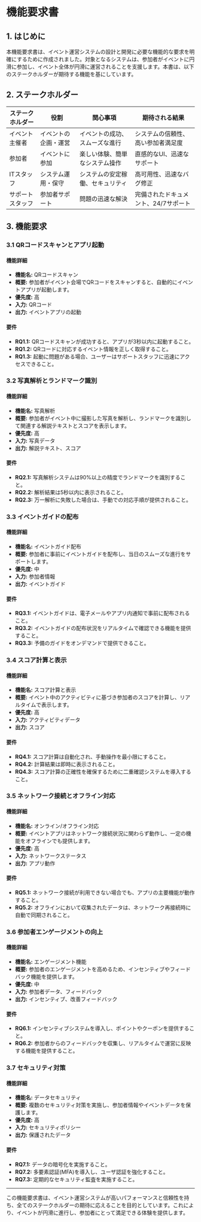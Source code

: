 # 機能要求書

## 1. はじめに

本機能要求書は、イベント運営システムの設計と開発に必要な機能的な要求を明確にするために作成されました。対象となるシステムは、参加者がイベントに円滑に参加し、イベント全体が円滑に運営されることを支援します。本書は、以下のステークホルダーが期待する機能を基にしています。

## 2. ステークホルダー

| ステークホルダー | 役割 | 関心事項 | 期待される結果 |
|------------------|------|----------|----------------|
| イベント主催者   | イベントの企画・運営 | イベントの成功、スムーズな進行 | システムの信頼性、高い参加者満足度 |
| 参加者           | イベントに参加 | 楽しい体験、簡単なシステム操作 | 直感的なUI、迅速なサポート |
| ITスタッフ       | システム運用・保守 | システムの安定稼働、セキュリティ | 高可用性、迅速なバグ修正 |
| サポートスタッフ | 参加者サポート | 問題の迅速な解決 | 完備されたドキュメント、24/7サポート |

## 3. 機能要求

### 3.1 QRコードスキャンとアプリ起動

#### 機能詳細
- **機能名:** QRコードスキャン
- **概要:** 参加者がイベント会場でQRコードをスキャンすると、自動的にイベントアプリが起動します。
- **優先度:** 高
- **入力:** QRコード
- **出力:** イベントアプリの起動

#### 要件
- **RQ1.1:** QRコードスキャンが成功すると、アプリが3秒以内に起動すること。
- **RQ1.2:** QRコードに対応するイベント情報を正しく取得すること。
- **RQ1.3:** 起動に問題がある場合、ユーザーはサポートスタッフに迅速にアクセスできること。

### 3.2 写真解析とランドマーク識別

#### 機能詳細
- **機能名:** 写真解析
- **概要:** 参加者がイベント中に撮影した写真を解析し、ランドマークを識別して関連する解説テキストとスコアを表示します。
- **優先度:** 高
- **入力:** 写真データ
- **出力:** 解説テキスト、スコア

#### 要件
- **RQ2.1:** 写真解析システムは90%以上の精度でランドマークを識別すること。
- **RQ2.2:** 解析結果は5秒以内に表示されること。
- **RQ2.3:** 万一解析に失敗した場合は、手動での対応手順が提供されること。

### 3.3 イベントガイドの配布

#### 機能詳細
- **機能名:** イベントガイド配布
- **概要:** 参加者に事前にイベントガイドを配布し、当日のスムーズな進行をサポートします。
- **優先度:** 中
- **入力:** 参加者情報
- **出力:** イベントガイド

#### 要件
- **RQ3.1:** イベントガイドは、電子メールやアプリ内通知で事前に配布されること。
- **RQ3.2:** イベントガイドの配布状況をリアルタイムで確認できる機能を提供すること。
- **RQ3.3:** 予備のガイドをオンデマンドで提供できること。

### 3.4 スコア計算と表示

#### 機能詳細
- **機能名:** スコア計算と表示
- **概要:** イベント中のアクティビティに基づき参加者のスコアを計算し、リアルタイムで表示します。
- **優先度:** 高
- **入力:** アクティビティデータ
- **出力:** スコア

#### 要件
- **RQ4.1:** スコア計算は自動化され、手動操作を最小限にすること。
- **RQ4.2:** 計算結果は即時に表示されること。
- **RQ4.3:** スコア計算の正確性を確保するために二重確認システムを導入すること。

### 3.5 ネットワーク接続とオフライン対応

#### 機能詳細
- **機能名:** オンライン/オフライン対応
- **概要:** イベントアプリはネットワーク接続状況に関わらず動作し、一定の機能をオフラインでも提供します。
- **優先度:** 高
- **入力:** ネットワークステータス
- **出力:** アプリ動作

#### 要件
- **RQ5.1:** ネットワーク接続が利用できない場合でも、アプリの主要機能が動作すること。
- **RQ5.2:** オフラインにおいて収集されたデータは、ネットワーク再接続時に自動で同期されること。

### 3.6 参加者エンゲージメントの向上

#### 機能詳細
- **機能名:** エンゲージメント機能
- **概要:** 参加者のエンゲージメントを高めるため、インセンティブやフィードバック機能を提供します。
- **優先度:** 中
- **入力:** 参加者データ、フィードバック
- **出力:** インセンティブ、改善フィードバック

#### 要件
- **RQ6.1:** インセンティブシステムを導入し、ポイントやクーポンを提供すること。
- **RQ6.2:** 参加者からのフィードバックを収集し、リアルタイムで運営に反映する機能を提供すること。

### 3.7 セキュリティ対策

#### 機能詳細
- **機能名:** データセキュリティ
- **概要:** 複数のセキュリティ対策を実施し、参加者情報やイベントデータを保護します。
- **優先度:** 高
- **入力:** セキュリティポリシー
- **出力:** 保護されたデータ

#### 要件
- **RQ7.1:** データの暗号化を実施すること。
- **RQ7.2:** 多要素認証(MFA)を導入し、ユーザ認証を強化すること。
- **RQ7.3:** 定期的なセキュリティ監査を実施すること。

---

この機能要求書は、イベント運営システムが高いパフォーマンスと信頼性を持ち、全てのステークホルダーの期待に応えることを目的としています。これにより、イベントが円滑に進行し、参加者にとって満足できる体験を提供します。